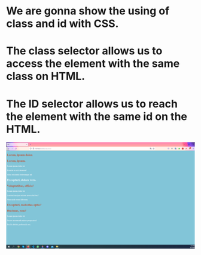 # We are gonna show the using of class and id with CSS.

# The class selector allows us to access the element with the same class on HTML.
# The ID selector allows us to reach the element with the same id on the HTML.

![class-id-using-CSS](picture/class-id-using-css.png)
